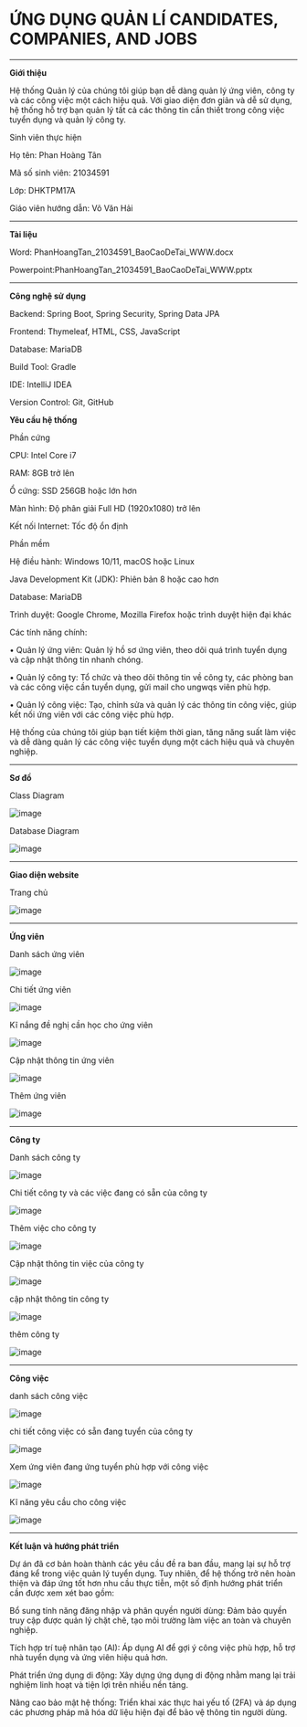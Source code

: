 # ỨNG DỤNG QUẢN LÍ CANDIDATES, COMPANIES, AND JOBS
---

**Giới thiệu**

Hệ thống Quản lý của chúng tôi giúp bạn dễ dàng quản lý ứng viên, công ty và các công việc một cách hiệu quả. Với giao diện đơn giản và dễ sử dụng, hệ thống hỗ trợ bạn quản lý tất cả các thông tin cần thiết trong công việc tuyển dụng và quản lý công ty.

Sinh viên thực hiện

Họ tên: Phan Hoàng Tân

Mã số sinh viên: 21034591

Lớp: DHKTPM17A

Giáo viên hướng dẫn: Võ Văn Hải

---

**Tài liệu**

Word: PhanHoangTan_21034591_BaoCaoDeTai_WWW.docx

Powerpoint:PhanHoangTan_21034591_BaoCaoDeTai_WWW.pptx

---

**Công nghệ sử dụng**

Backend: Spring Boot, Spring Security, Spring Data JPA

Frontend: Thymeleaf, HTML, CSS, JavaScript

Database: MariaDB

Build Tool: Gradle

IDE: IntelliJ IDEA

Version Control: Git, GitHub

**Yêu cầu hệ thống**

Phần cứng

CPU: Intel Core i7

RAM: 8GB trở lên

Ổ cứng: SSD 256GB hoặc lớn hơn

Màn hình: Độ phân giải Full HD (1920x1080) trở lên

Kết nối Internet: Tốc độ ổn định

Phần mềm

Hệ điều hành: Windows 10/11, macOS hoặc Linux

Java Development Kit (JDK): Phiên bản 8 hoặc cao hơn

Database: MariaDB

Trình duyệt: Google Chrome, Mozilla Firefox hoặc trình duyệt hiện đại khác

Các tính năng chính:

•	Quản lý ứng viên: Quản lý hồ sơ ứng viên, theo dõi quá trình tuyển dụng và cập nhật thông tin nhanh chóng.

•	Quản lý công ty: Tổ chức và theo dõi thông tin về công ty, các phòng ban và các công việc cần tuyển dụng, gửi mail cho ungwqs viên phù hợp.

•	Quản lý công việc: Tạo, chỉnh sửa và quản lý các thông tin công việc, giúp kết nối ứng viên với các công việc phù hợp.

Hệ thống của chúng tôi giúp bạn tiết kiệm thời gian, tăng năng suất làm việc và dễ dàng quản lý các công việc tuyển dụng một cách hiệu quả và chuyên nghiệp.

---

**Sơ đồ**

Class Diagram

![image](https://github.com/user-attachments/assets/b169b3e7-5c0c-4eba-9c5e-efec3e161cb9)

Database Diagram

![image](https://github.com/user-attachments/assets/60b3586b-56e9-47b3-8eab-d44e49d0dc8c)

---

**Giao diện website**

Trang chủ

![image](https://github.com/user-attachments/assets/8cbb2f84-f868-461d-9216-f863d741b556)

---

**Ứng viên**

Danh sách ứng viên 

![image](https://github.com/user-attachments/assets/bc945cb9-a83d-4391-bc02-3becdd776cd0)

Chi tiết ứng viên

![image](https://github.com/user-attachments/assets/638d50dd-009f-4424-abca-1452e95f6f8a)

Kĩ nắng đề nghị cần học cho ứng viên

![image](https://github.com/user-attachments/assets/e3fcce29-f290-42a4-9418-cb0b75b36d92)

Cập nhật thông tin ứng viên

![image](https://github.com/user-attachments/assets/18f3179e-f09d-48ae-bca1-f9bac7530c99)

Thêm ứng viên

![image](https://github.com/user-attachments/assets/620efcfa-e19c-4192-be06-81fd7f1e9a47)

---

**Công ty**

Danh sách công ty

![image](https://github.com/user-attachments/assets/e820ccda-f980-4ab8-93a5-7732b1e5313a)

Chi tiết công ty và các việc đang có sẵn của công ty

![image](https://github.com/user-attachments/assets/52a584ed-4a20-4255-85ae-3d31dfe7c057)

Thêm việc cho công ty

![image](https://github.com/user-attachments/assets/acd0c258-16ba-4e17-8267-48de0a90c842)

Cập nhật thông tin việc của công ty

![image](https://github.com/user-attachments/assets/91a6eb47-5692-4771-b8a5-defbe0e44efe)

cập nhật thông tin công ty

![image](https://github.com/user-attachments/assets/c1404f72-ac6d-4cb0-ac17-a9a16111e159)

thêm công ty

![image](https://github.com/user-attachments/assets/b596a738-0824-4ce0-bbae-376a098c7ac5)

---

**Công việc**

danh sách công việc

![image](https://github.com/user-attachments/assets/9c131c58-02ed-42af-8216-75736190c188)

chi tiết công việc có sẵn đang tuyển của công ty

![image](https://github.com/user-attachments/assets/593f1a2a-e898-4596-b78c-7019b2ab9cc7)

Xem ứng viên  đang ứng tuyển phù hợp với công việc 

![image](https://github.com/user-attachments/assets/fb16e1ba-def5-487c-ba0a-b6f07b953ea8)

Kĩ năng yêu cầu cho công việc

![image](https://github.com/user-attachments/assets/c9122dec-9c7c-4efa-a9a6-a09c261e3808)

---

**Kết luận và hướng phát triển**

Dự án đã cơ bản hoàn thành các yêu cầu đề ra ban đầu, mang lại sự hỗ trợ đáng kể trong việc quản lý tuyển dụng. Tuy nhiên, để hệ thống trở nên hoàn thiện và đáp ứng tốt hơn nhu cầu thực tiễn, một số định hướng phát triển cần được xem xét bao gồm:

Bổ sung tính năng đăng nhập và phân quyền người dùng: Đảm bảo quyền truy cập được quản lý chặt chẽ, tạo môi trường làm việc an toàn và chuyên nghiệp.

Tích hợp trí tuệ nhân tạo (AI): Áp dụng AI để gợi ý công việc phù hợp, hỗ trợ nhà tuyển dụng và ứng viên hiệu quả hơn.

Phát triển ứng dụng di động: Xây dựng ứng dụng di động nhằm mang lại trải nghiệm linh hoạt và tiện lợi trên nhiều nền tảng.

Nâng cao bảo mật hệ thống: Triển khai xác thực hai yếu tố (2FA) và áp dụng các phương pháp mã hóa dữ liệu hiện đại để bảo vệ thông tin người dùng.
